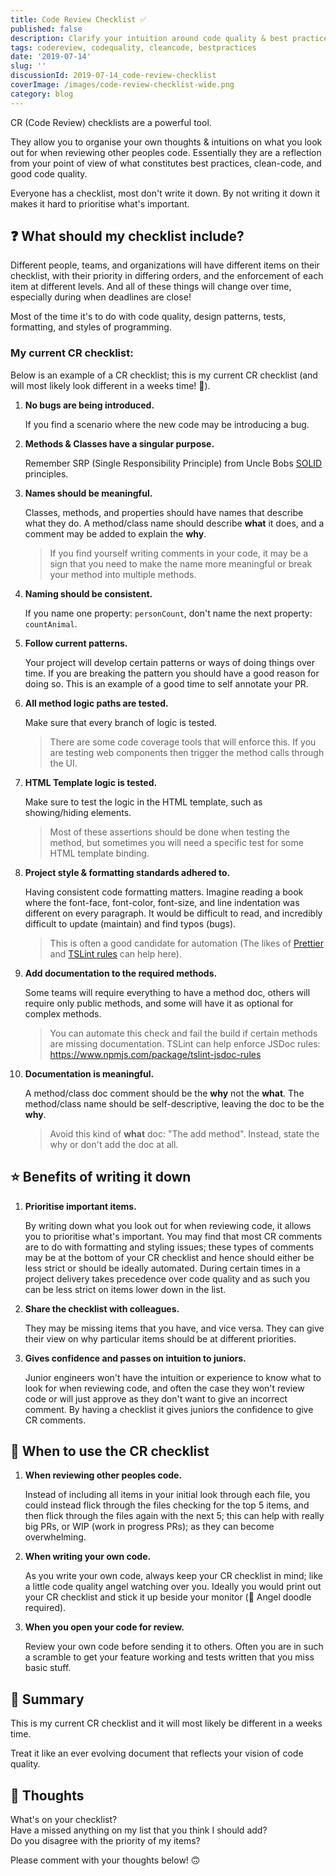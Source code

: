 ```yaml
---
title: Code Review Checklist ✅
published: false
description: Clarify your intuition around code quality & best practices by using a CR checklist.
tags: codereview, codequality, cleancode, bestpractices
date: '2019-07-14'
slug: ''
discussionId: 2019-07-14_code-review-checklist
coverImage: /images/code-review-checklist-wide.png
category: blog
---
```


CR (Code Review) checklists are a powerful tool.

They allow you to organise your own thoughts & intuitions on what you look out for when reviewing other peoples code.
Essentially they are a reflection from your point of view of what constitutes best practices, clean-code, and good code quality.

Everyone has a checklist, most don't write it down.
By not writing it down it makes it hard to prioritise what's important.

## ❓ What should my checklist include?

Different people, teams, and organizations will have different items on their checklist, with their priority in differing orders, and the enforcement of each item at different levels.
And all of these things will change over time, especially during when deadlines are close!

Most of the time it's to do with code quality, design patterns, tests, formatting, and styles of programming.

### My current CR checklist:

Below is an example of a CR checklist; this is my current CR checklist (and will most likely look different in a weeks time! 👀).

1. **No bugs are being introduced.**

   If you find a scenario where the new code may be introducing a bug.

1. **Methods & Classes have a singular purpose.**

   Remember SRP (Single Responsibility Principle) from Uncle Bobs [SOLID](https://en.wikipedia.org/wiki/SOLID) principles.

1. **Names should be meaningful.**

   Classes, methods, and properties should have names that describe what they do.
   A method/class name should describe **what** it does, and a comment may be added to explain the **why**.

   > If you find yourself writing comments in your code, it may be a sign that you need to make the name more meaningful or break your method into multiple methods.

1. **Naming should be consistent.**

   If you name one property: `personCount`, don't name the next property: `countAnimal`.

1. **Follow current patterns.**

   Your project will develop certain patterns or ways of doing things over time.
   If you are breaking the pattern you should have a good reason for doing so.
   This is an example of a good time to self annotate your PR.

1. **All method logic paths are tested.**

   Make sure that every branch of logic is tested.

   > There are some code coverage tools that will enforce this. If you are testing web components then trigger the method calls through the UI.

1. **HTML Template logic is tested.**

   Make sure to test the logic in the HTML template, such as showing/hiding elements.

   > Most of these assertions should be done when testing the method, but sometimes you will need a specific test for some HTML template binding.

1. **Project style & formatting standards adhered to.**

   Having consistent code formatting matters.
   Imagine reading a book where the font-face, font-color, font-size, and line indentation was different on every paragraph.
   It would be difficult to read, and incredibly difficult to update (maintain) and find typos (bugs).

   > This is often a good candidate for automation (The likes of [Prettier](https://prettier.io/) and [TSLint rules](https://palantir.github.io/tslint/) can help here).

1. **Add documentation to the required methods.**

   Some teams will require everything to have a method doc, others will require only public methods, and some will have it as optional for complex methods.

   > You can automate this check and fail the build if certain methods are missing documentation. TSLint can help enforce JSDoc rules: https://www.npmjs.com/package/tslint-jsdoc-rules

1. **Documentation is meaningful.**

   A method/class doc comment should be the **why** not the **what**.
   The method/class name should be self-descriptive, leaving the doc to be the **why**.

   > Avoid this kind of **what** doc: "The add method". Instead, state the why or don't add the doc at all.

## ⭐ Benefits of writing it down

1. **Prioritise important items.**

   By writing down what you look out for when reviewing code, it allows you to prioritise what's important.
   You may find that most CR comments are to do with formatting and styling issues; these types of comments may be at the bottom of your CR checklist and hence should either be less strict or should be ideally automated.
   During certain times in a project delivery takes precedence over code quality and as such you can be less strict on items lower down in the list.

1. **Share the checklist with colleagues.**

   They may be missing items that you have, and vice versa.
   They can give their view on why particular items should be at different priorities.

1. **Gives confidence and passes on intuition to juniors.**

   Junior engineers won't have the intuition or experience to know what to look for when reviewing code, and often the case they won't review code or will just approve as they don't want to give an incorrect comment.
   By having a checklist it gives juniors the confidence to give CR comments.

## 🤷 When to use the CR checklist

1. **When reviewing other peoples code.**

   Instead of including all items in your initial look through each file, you could instead flick through the files checking for the top 5 items, and then flick through the files again with the next 5; this can help with really big PRs, or WIP (work in progress PRs); as they can become overwhelming.

1. **When writing your own code.**

   As you write your own code, always keep your CR checklist in mind; like a little code quality angel watching over you.
   Ideally you would print out your CR checklist and stick it up beside your monitor (👼 Angel doodle required).

1. **When you open your code for review.**

   Review your own code before sending it to others.
   Often you are in such a scramble to get your feature working and tests written that you miss basic stuff.

## 📝 Summary

This is my current CR checklist and it will most likely be different in a weeks time.

Treat it like an ever evolving document that reflects your vision of code quality.

## 💭 Thoughts

What's on your checklist?  
Have a missed anything on my list that you think I should add?  
Do you disagree with the priority of my items?

Please comment with your thoughts below! 🙃

